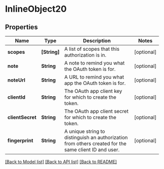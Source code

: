 # InlineObject20

## Properties
Name | Type | Description | Notes
------------ | ------------- | ------------- | -------------
**scopes** | **[String]** | A list of scopes that this authorization is in. | [optional] 
**note** | **String** | A note to remind you what the OAuth token is for. | [optional] 
**noteUrl** | **String** | A URL to remind you what app the OAuth token is for. | [optional] 
**clientId** | **String** | The OAuth app client key for which to create the token. | [optional] 
**clientSecret** | **String** | The OAuth app client secret for which to create the token. | [optional] 
**fingerprint** | **String** | A unique string to distinguish an authorization from others created for the same client ID and user. | [optional] 

[[Back to Model list]](../README.md#documentation-for-models) [[Back to API list]](../README.md#documentation-for-api-endpoints) [[Back to README]](../README.md)



